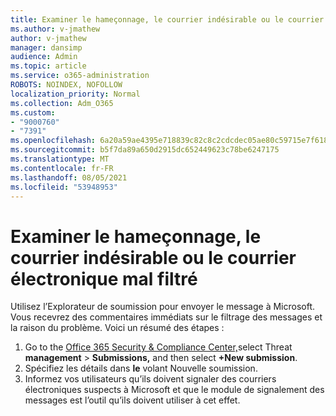 ```yaml
---
title: Examiner le hameçonnage, le courrier indésirable ou le courrier électronique mal filtré
ms.author: v-jmathew
author: v-jmathew
manager: dansimp
audience: Admin
ms.topic: article
ms.service: o365-administration
ROBOTS: NOINDEX, NOFOLLOW
localization_priority: Normal
ms.collection: Adm_O365
ms.custom:
- "9000760"
- "7391"
ms.openlocfilehash: 6a20a59ae4395e718839c82c8c2cdcdec05ae80c59715e7f618e75b9d5428b64
ms.sourcegitcommit: b5f7da89a650d2915dc652449623c78be6247175
ms.translationtype: MT
ms.contentlocale: fr-FR
ms.lasthandoff: 08/05/2021
ms.locfileid: "53948953"
---
```

# <a name="investigate-phishing-spam-or-incorrectly-filtered-email"></a>Examiner le hameçonnage, le courrier indésirable ou le courrier électronique mal filtré

Utilisez l’Explorateur de soumission pour envoyer le message à Microsoft. Vous recevrez des commentaires immédiats sur le filtrage des messages et la raison du problème. Voici un résumé des étapes :

1. Go to the [Office 365 Security & Compliance Center,](https://go.microsoft.com/fwlink/p/?linkid=2077143)select Threat **management**  >  **Submissions,** and then select **+New submission**.
2. Spécifiez les détails dans **le** volant Nouvelle soumission.
3. Informez vos utilisateurs qu’ils doivent signaler [](https://go.microsoft.com/fwlink/?linkid=2092385) des courriers électroniques suspects à Microsoft et que le module de signalement des messages est l’outil qu’ils doivent utiliser à cet effet.

